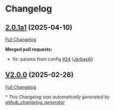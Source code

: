 # Changelog

## [2.0.1a1](https://github.com/OpenVoiceOS/ovos-openai-plugin/tree/2.0.1a1) (2025-04-10)

[Full Changelog](https://github.com/OpenVoiceOS/ovos-openai-plugin/compare/V2.0.0...2.0.1a1)

**Merged pull requests:**

- fix: params from config [\#24](https://github.com/OpenVoiceOS/ovos-openai-plugin/pull/24) ([JarbasAl](https://github.com/JarbasAl))

## [V2.0.0](https://github.com/OpenVoiceOS/ovos-openai-plugin/tree/V2.0.0) (2025-02-26)

[Full Changelog](https://github.com/OpenVoiceOS/ovos-openai-plugin/compare/2.0.0...V2.0.0)



\* *This Changelog was automatically generated by [github_changelog_generator](https://github.com/github-changelog-generator/github-changelog-generator)*
